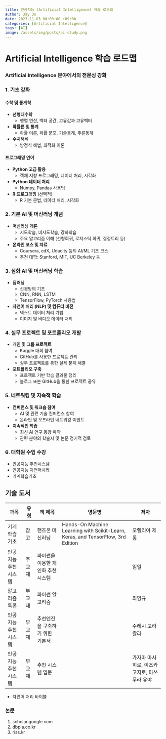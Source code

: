 ```yaml
---
title: 인공지능 (Artificial Intelligence) 학습 로드맵
author: Jay Jo
date: 2023-11-03 00:00:00 +09:00
categories: [Artificial Intelligence]
tags: [AI]
image: /assets/img/posts/ai-study.png
---
```


# Artificial Intelligence 학습 로드맵

### Artificial Intelligence 분야에서의 전문성 강화

### 1. 기초 강화
#### 수학 및 통계학
- **선형대수학**
  - 행렬 연산, 벡터 공간, 고유값과 고유벡터
- **확률론 및 통계**
  - 확률 이론, 확률 분포, 기술통계, 추론통계
- **수치해석**
  - 방정식 해법, 최적화 이론

#### 프로그래밍 언어
- **Python 고급 활용**
  - 객체 지향 프로그래밍, 데이터 처리, 시각화
- **Python 데이터 처리**
  - Numpy, Pandas 사용법
- **R 프로그래밍** (선택적)
  - R 기본 문법, 데이터 처리, 시각화

### 2. 기본 AI 및 머신러닝 개념
- **머신러닝 개론**
  - 지도학습, 비지도학습, 강화학습
  - 주요 알고리즘 이해 (선형회귀, 로지스틱 회귀, 결정트리 등)
- **온라인 코스 및 자료**
  - Coursera, edX, Udacity 등의 AI/ML 기초 코스
  - 추천 대학: Stanford, MIT, UC Berkeley 등

### 3. 심화 AI 및 머신러닝 학습
- **딥러닝**
  - 신경망의 기초
  - CNN, RNN, LSTM
  - TensorFlow, PyTorch 사용법
- **자연어 처리 (NLP) 및 컴퓨터 비전**
  - 텍스트 데이터 처리 기법
  - 이미지 및 비디오 데이터 처리

### 4. 실무 프로젝트 및 포트폴리오 개발
- **개인 및 그룹 프로젝트**
  - Kaggle 대회 참여
  - GitHub를 사용한 프로젝트 관리
  - 실무 프로젝트를 통한 실제 문제 해결
- **포트폴리오 구축**
  - 프로젝트 기반 학습 결과물 정리
  - 블로그 또는 GitHub을 통한 프로젝트 공유

### 5. 네트워킹 및 지속적 학습
- **컨퍼런스 및 워크숍 참여**
  - AI 및 관련 기술 컨퍼런스 참여
  - 온라인 및 오프라인 네트워킹 이벤트
- **지속적인 학습**
  - 최신 AI 연구 동향 파악
  - 관련 분야의 학술지 및 논문 정기적 검토

### 6. 대학원 수업 수강
- 인공지능 추천시스템
- 인공지능 자연어처리
- 기계학습기초

## 기술 도서 

| 과목                  | 유형     | 책 제목                                                         | 영문명                                                                                        | 저자                        |
|-----------------------|----------|-----------------------------------------------------------------|-----------------------------------------------------------------------------------------------|-----------------------------|
| 기계학습기초          | 참고     | 핸즈온 머신러닝                                                 | Hands-On Machine Learning with Scikit-Learn, Keras, and TensorFlow, 3rd Edition               | 오렐리아 제롱               |
| 인공지능 추천시스템   | 주교재   | 파이썬을 이용한 개인화 추천 시스템                               |                                                                                               | 임일                        |
| 알고리즘 특론         | 부교재   | 파이썬 알고리즘                                                 |                                                                                               | 최영규                      |
| 인공지능 추천시스템   | 부교재   | 추천엔진을 구축하기 위한 기본서                                  |                                                                                               | 수레시 고라칼라             |
| 인공지능 추천시스템   | 부교재   | 추천 시스템 입문                                                |                                                                                               | 가자마 마사히로, 이즈카 고지로, 마쓰무라 유야 |

+ 자연어 처리 바이블


### 논문

1. scholar.google.com
2. dbpia.co.kr 
3. riss.kr